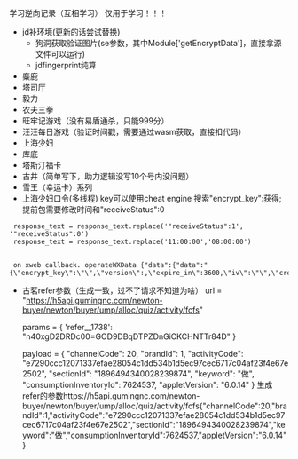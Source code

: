 学习逆向记录（互相学习）
仅用于学习！！！
- jd补环境(更新的话尝试替换)
   - 狗洞获取验证图片(se参数，其中Module['getEncryptData']，直接拿源文件可以运行)
   - jdfingerprint纯算
- 麋鹿
- 塔司厅
- 毅力
- 农夫三拳
- 旺牢记游戏（没有易盾通杀，只能999分）
- 汪汪每日游戏（验证时间戳，需要通过wasm获取，直接扣代码）
- 上海少妇
- 库底
- 塔斯汀福卡
- 古井（简单写下，助力逻辑没写10个号内没问题）
- 雪王（幸运卡）系列
- 上海少妇口令(多线程) key可以使用cheat engine 搜索\"encrypt_key\":获得;提前包需要修改时间和"receiveStatus":0
```
 response_text = response_text.replace('"receiveStatus":1', '"receiveStatus":0')
 response_text = response_text.replace('11:00:00','08:00:00')


 on xweb callback. operateWXData {"data":{"data":"{\"encrypt_key\":\"\",\"version\":,\"expire_in\":3600,\"iv\":\"\",\"create_time\":1740532888}","err_no":0},"errMsg":"operateWXData:ok","errno":0,"errorCode":0}
```
- 古茗refer参数（生成一致，过不了请求不知道为啥）
    url = "https://h5api.gumingnc.com/newton-buyer/newton/buyer/ump/alloc/quiz/activity/fcfs"

    params = {
    'refer__1738': "n40xgD2DRDc00=GOD9DBqDTPZDnGiCKCHNTTr84D"
    }

    payload = {
    "channelCode": 20,
    "brandId": 1,
    "activityCode": "e7290ccc12071337efae28054c1dd534b1d5ec97cec6717c04af23f4e67e2502",
    "sectionId": "1896494340028239874",
    "keyword": "做",
    "consumptionInventoryId": 7624537,
    "appletVersion": "6.0.14"
    }
  生成refer的参数https://h5api.gumingnc.com/newton-buyer/newton/buyer/ump/alloc/quiz/activity/fcfs{"channelCode":20,"brandId":1,"activityCode":"e7290ccc12071337efae28054c1dd534b1d5ec97cec6717c04af23f4e67e2502","sectionId":"1896494340028239874","keyword":"做","consumptionInventoryId":7624537,"appletVersion":"6.0.14"}


